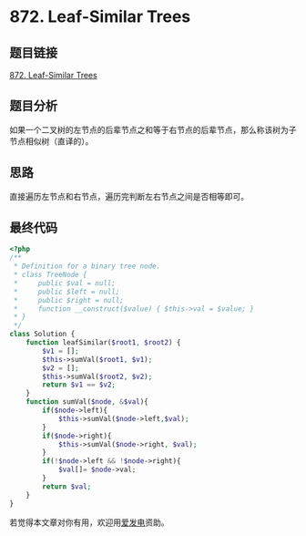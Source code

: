 # 872. Leaf-Similar Trees

## 题目链接

[872. Leaf-Similar Trees](https://leetcode.com/problems/leaf-similar-trees/)

## 题目分析

如果一个二叉树的左节点的后辈节点之和等于右节点的后辈节点，那么称该树为子节点相似树（直译的）。

## 思路

直接遍历左节点和右节点，遍历完判断左右节点之间是否相等即可。

## 最终代码

```php
<?php
/**
 * Definition for a binary tree node.
 * class TreeNode {
 *     public $val = null;
 *     public $left = null;
 *     public $right = null;
 *     function __construct($value) { $this->val = $value; }
 * }
 */
class Solution {
    function leafSimilar($root1, $root2) {
        $v1 = [];
        $this->sumVal($root1, $v1);
        $v2 = [];
        $this->sumVal($root2, $v2);
        return $v1 == $v2;
    }
    function sumVal($node, &$val){
        if($node->left){
            $this->sumVal($node->left,$val);
        }
        if($node->right){
            $this->sumVal($node->right, $val);
        }
        if(!$node->left && !$node->right){
            $val[]= $node->val;
        }
        return $val;
    }
}
```

若觉得本文章对你有用，欢迎用[爱发电](https://afdian.net/@skys215)资助。

